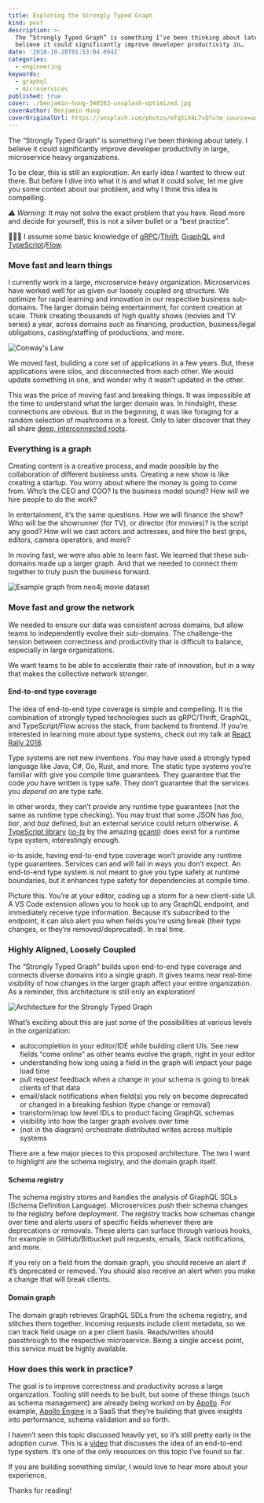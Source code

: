 ```yaml
---
title: Exploring the Strongly Typed Graph
kind: post
description: >-
  The “Strongly Typed Graph” is something I’ve been thinking about lately. I
  believe it could significantly improve developer productivity in…
date: '2018-10-28T01:53:04.094Z'
categories:
  - engineering
keywords:
  - graphql
  - microservices
published: true
cover: ./benjamin-hung-340383-unsplash-optimized.jpg
coverAuthor: Benjamin Hung
coverOriginalUrl: https://unsplash.com/photos/m7q5iX4L7vQ?utm_source=unsplash&utm_medium=referral&utm_content=creditCopyText
---
```


The “Strongly Typed Graph” is something I’ve been thinking about lately. I believe it could significantly improve developer productivity in large, microservice heavy organizations.

To be clear, this is still an exploration. An early idea I wanted to throw out there. But before I dive into what it is and what it could solve, let me give you some context about our problem, and why I think this idea is compelling.

_⚠️ Warning_: It may not solve the exact problem that you have. Read more and decide for yourself, this is not a silver bullet or a “best practice”.

👩🏻‍💻 I assume some basic knowledge of [gRPC](https://grpc.io/)/[Thrift](https://thrift.apache.org/), [GraphQL](https://graphql.org/) and [TypeScript](https://www.typescriptlang.org/)/[Flow](https://flow.org/).

### Move fast and learn things

I currently work in a large, microservice heavy organization. Microservices have worked well for us given our loosely coupled org structure. We optimize for rapid learning and innovation in our respective business sub-domains. The larger domain being entertainment, for content creation at scale. Think creating thousands of high quality shows (movies and TV series) a year, across domains such as financing, production, business/legal obligations, casting/staffing of productions, and more.

![Conway's Law](./conways-law.png "\"Organizations which design systems … are constrained to produce designs which are copies of the communication structures of these organizations.\"— M. Conway")

We moved fast, building a core set of applications in a few years. But, these applications were silos, and disconnected from each other. We would update something in one, and wonder why it wasn’t updated in the other.

This was the price of moving fast and breaking things. It was impossible at the time to understand what the larger domain was. In hindsight, these connections are obvious. But in the beginning, it was like foraging for a random selection of mushrooms in a forest. Only to later discover that they all share [deep, interconnected roots](https://www.scientificamerican.com/article/strange-but-true-largest-organism-is-fungus/).

### Everything is a graph

Creating content is a creative process, and made possible by the collaboration of different business units. Creating a new show is like creating a startup. You worry about where the money is going to come from. Who’s the CEO and COO? Is the business model sound? How will we hire people to do the work?

In entertainment, it’s the same questions. How we will finance the show? Who will be the showrunner (for TV), or director (for movies)? Is the script any good? How will we cast actors and actresses, and hire the best grips, editors, camera operators, and more?

In moving fast, we were also able to learn fast. We learned that these sub-domains made up a larger graph. And that we needed to connect them together to truly push the business forward.

![Example graph from neo4j movie dataset](./movie-graph.png "Example graph from neo4j movie dataset")

### Move fast and grow the network

We needed to ensure our data was consistent across domains, but allow teams to independently evolve their sub-domains. The challenge–the tension between correctness and productivity that is difficult to balance, especially in large organizations.

We want teams to be able to accelerate their rate of innovation, but in a way that makes the collective network stronger.

#### End-to-end type coverage

The idea of end-to-end type coverage is simple and compelling. It is the combination of strongly typed technologies such as gRPC/Thrift, GraphQL, and TypeScript/Flow across the stack, from backend to frontend. If you’re interested in learning more about type systems, check out my talk at [React Rally 2018](https://youtu.be/y3uXazpAdwo).

Type systems are not new inventions. You may have used a strongly typed language like Java, C#, Go, Rust, and more. The static type systems you’re familiar with give you compile time guarantees. They guarantee that the code _you_ have written is type safe. They don’t guarantee that the services you _depend on_ are type safe.

In other words, they can’t provide any runtime type guarantees (not the same as runtime type checking). You may trust that some JSON has _foo, bar_, and _baz_ defined, but an external service could return otherwise. A [TypeScript library](https://github.com/gcanti/io-ts) ([_io-ts_](https://github.com/gcanti/io-ts) by the amazing [gcanti](https://medium.com/u/bde030ef1bdb)) does exist for a runtime type system, interestingly enough.

io-ts aside, having end-to-end type coverage won’t provide any runtime type guarantees. Services can and will fail in ways you don’t expect. An end-to-end type system is not meant to give you type safety at runtime boundaries, but it enhances type safety for dependencies at compile time.

Picture this. You’re at your editor, coding up a storm for a new client-side UI. A VS Code extension allows you to hook up to any GraphQL endpoint, and immediately receive type information. Because it’s subscribed to the endpoint, it can also alert you when fields you’re using break (their type changes, or they’re removed/deprecated). In real time.

### Highly Aligned, Loosely Coupled

The “Strongly Typed Graph” builds upon end-to-end type coverage and connects diverse domains into a single graph. It gives teams near real-time visibility of how changes in the larger graph affect your entire organization. As a reminder, this architecture is still only an exploration!

![Architecture for the Strongly Typed Graph](./strongly-typed-architecture.png "Architecture for the Strongly Typed Graph")

What’s exciting about this are just some of the possibilities at various levels in the organization:

*   autocompletion in your editor/IDE while building client UIs. See new fields “come online” as other teams evolve the graph, right in your editor
*   understanding how long using a field in the graph will impact your page load time
*   pull request feedback when a change in your schema is going to break clients of that data
*   email/slack notifications when field(s) you rely on become deprecated or changed in a breaking fashion (type change or removal)
*   transform/map low level IDLs to product facing GraphQL schemas
*   visibility into how the larger graph evolves over time
*   (not in the diagram) orchestrate distributed writes across multiple systems

There are a few major pieces to this proposed architecture. The two I want to highlight are the schema registry, and the domain graph itself.

#### Schema registry

The schema registry stores and handles the analysis of GraphQL SDLs (Schema Definition Language). Microservices push their schema changes to the registry before deployment. The registry tracks how schemas change over time and alerts users of specific fields whenever there are deprecations or removals. These alerts can surface through various hooks, for example in GitHub/Bitbucket pull requests, emails, Slack notifications, and more.

If you rely on a field from the domain graph, you should receive an alert if it’s deprecated or removed. You should also receive an alert when you make a change that will break clients.

#### Domain graph

The domain graph retrieves GraphQL SDLs from the schema registry, and stitches them together. Incoming requests include client metadata, so we can track field usage on a per client basis. Reads/writes should passthrough to the respective microservice. Being a single access point, this service must be highly available.

### How does this work in practice?

The goal is to improve correctness and productivity across a large organization. Tooling still needs to be built, but some of these things (such as schema management) are already being worked on by [Apollo](https://apollographql.com). For example, [Apollo Engine](https://www.apollographql.com/engine) is a SaaS that they’re building that gives insights into performance, schema validation and so forth.

I haven’t seen this topic discussed heavily yet, so it’s still pretty early in the adoption curve. This is a [video](https://www.youtube.com/watch?v=S93i9wuZRhA) that discusses the idea of an end-to-end type system. It’s one of the only resources on this topic I’ve found so far.

If you are building something similar, I would love to hear more about your experience.

Thanks for reading!